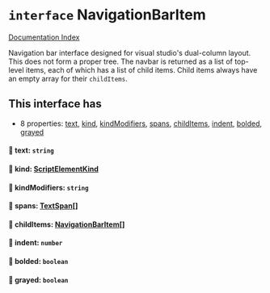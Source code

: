 # `interface` NavigationBarItem

[Documentation Index](../README.md)

Navigation bar interface designed for visual studio's dual-column layout.
This does not form a proper tree.
The navbar is returned as a list of top-level items, each of which has a list of child items.
Child items always have an empty array for their `childItems`.

## This interface has

- 8 properties:
[text](#-text-string),
[kind](#-kind-scriptelementkind),
[kindModifiers](#-kindmodifiers-string),
[spans](#-spans-textspan),
[childItems](#-childitems-navigationbaritem),
[indent](#-indent-number),
[bolded](#-bolded-boolean),
[grayed](#-grayed-boolean)


#### 📄 text: `string`



#### 📄 kind: [ScriptElementKind](../enum.ScriptElementKind/README.md)



#### 📄 kindModifiers: `string`



#### 📄 spans: [TextSpan](../interface.TextSpan/README.md)\[]



#### 📄 childItems: [NavigationBarItem](../interface.NavigationBarItem/README.md)\[]



#### 📄 indent: `number`



#### 📄 bolded: `boolean`



#### 📄 grayed: `boolean`




